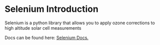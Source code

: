 # Selenium Introduction

Selenium is a python library that allows you to apply ozone corrections to high altitude solar cell measurements

Docs can be found here: <a href = "https://the-aerospace-corporation.github.io/selenium/build/html/index.html" target="_blank">Selenium Docs.</a>
